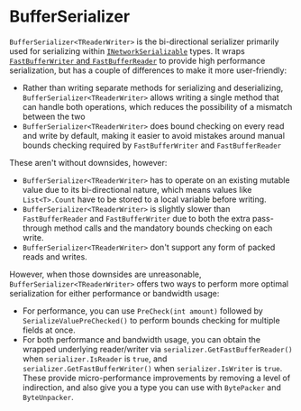 # BufferSerializer

`BufferSerializer<TReaderWriter>` is the bi-directional serializer primarily used for serializing within [`INetworkSerializable`](serialization/inetworkserializable.md) types. It wraps [`FastBufferWriter` and `FastBufferReader`](fastbufferwriter-fastbufferreader.md) to provide high performance serialization, but has a couple of differences to make it more user-friendly:

- Rather than writing separate methods for serializing and deserializing, `BufferSerializer<TReaderWriter>` allows writing a single method that can handle both operations, which reduces the possibility of a mismatch between the two
- `BufferSerializer<TReaderWriter>` does bound checking on every read and write by default, making it easier to avoid mistakes around manual bounds checking required by `FastBufferWriter` and `FastBufferReader`

These aren't without downsides, however:

- `BufferSerializer<TReaderWriter>` has to operate on an existing mutable value due to its bi-directional nature, which means values like `List<T>.Count` have to be stored to a local variable before writing.
- `BufferSerializer<TReaderWriter>` is slightly slower than `FastBufferReader` and `FastBufferWriter` due to both the extra pass-through method calls and the mandatory bounds checking on each write.
- `BufferSerializer<TReaderWriter>` don't support any form of packed reads and writes.

However, when those downsides are unreasonable, `BufferSerializer<TReaderWriter>` offers two ways to perform more optimal serialization for either performance or bandwidth usage:

- For performance, you can use `PreCheck(int amount)` followed by `SerializeValuePreChecked()` to perform bounds checking for multiple fields at once.
- For both performance and bandwidth usage, you can obtain the wrapped underlying reader/writer via `serializer.GetFastBufferReader()` when `serializer.IsReader` is `true`, and `serializer.GetFastBufferWriter()` when `serializer.IsWriter` is `true`. These provide micro-performance improvements by removing a level of indirection, and also give you a type you can use with `BytePacker` and `ByteUnpacker`.
